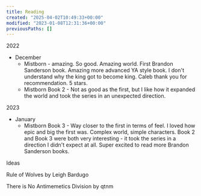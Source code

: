 ```yaml
---
title: Reading
created: "2025-04-02T10:49:33+00:00"
modified: "2023-01-08T12:31:36+00:00"
previousPaths: []
---
```

 

2022

* December
	* Mistborn - amazing. So good. Amazing world. First Brandon Sanderson book. Amazing more advanced YA style book. I don't understand why the king got to become king. Caleb thank you for recommendation. 5 stars.
	 * Mistborn Book 2 - Not as good as the first, but I like how it expanded the world and took the series in an unexpected direction.

2023

- January
	- Mistborn Book 3 - Way closer to the first in terms of feel. I loved how epic and big the first was. Complex world, simple characters. Book 2 and Book 3 were both very interesting - it took the series in a direction I didn't expect at all. Super excited to read more Brandon Sanderson books.

Ideas

Rule of Wolves by Leigh Bardugo

There is No Antimemetics Division by qtnm

